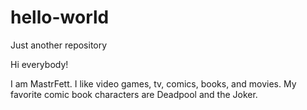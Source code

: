 # hello-world
Just another repository

Hi everybody!

I am MastrFett.  I like video games, tv, comics, books, and movies.  My favorite comic book characters are Deadpool and the Joker.
